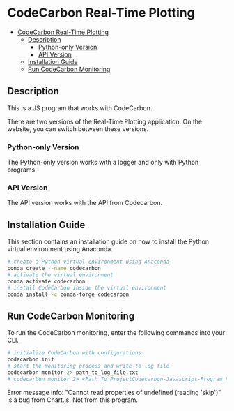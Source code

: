 # CodeCarbon Real-Time Plotting
<!-- this is a working title -->

- [CodeCarbon Real-Time Plotting](#codecarbon-real-time-plotting)
  - [Description](#description)
    - [Python-only Version](#python-only-version)
    - [API Version](#api-version)
  - [Installation Guide](#installation-guide)
  - [Run CodeCarbon Monitoring](#run-codecarbon-monitoring)

## Description

This is a JS program that works with CodeCarbon.

There are two versions of the Real-Time Plotting application.
On the website, you can switch between these versions.

### Python-only Version
<!-- needs a bit more detail how to execute it -->
The Python-only version works with a logger and only with Python programs.

### API Version

The API version works with the API from Codecarbon.

## Installation Guide

This section contains an installation guide on how to install the Python virtual environment using Anaconda.

```bash
# create a Python virtual environment using Anaconda
conda create --name codecarbon
# activate the virtual environment
conda activate codecarbon
# install CodeCarbon inside the virtual environment
conda install -c conda-forge codecarbon
```

## Run CodeCarbon Monitoring

To run the CodeCarbon monitoring, enter the following commands into your CLI.

```bash
# initialize CodeCarbon with configurations
codecarbon init
# start the monitoring process and write to log file
codecarbon monitor 2> path_to_log_file.txt
# codecarbon monitor 2> <Path To ProjectCodecarbon-Javascript-Program File>
```

Error message info: "Cannot read properties of undefined (reading 'skip')" is a bug from Chart.js. Not from this program.
